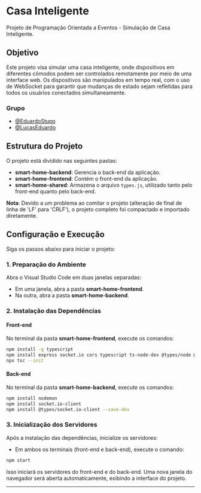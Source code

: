 # Casa Inteligente

Projeto de Programação Orientada a Eventos - Simulação de Casa Inteligente.

## Objetivo
Este projeto visa simular uma casa inteligente, onde dispositivos em diferentes cômodos podem ser controlados remotamente por meio de uma interface web. Os dispositivos são manipulados em tempo real, com o uso de WebSocket para garantir que mudanças de estado sejam refletidas para todos os usuários conectados simultaneamente.

### Grupo
- [@EduardoStupp](#)
- [@LucasEduardo](#)

## Estrutura do Projeto
O projeto está dividido nas seguintes pastas:
- **smart-home-backend**: Gerencia o back-end da aplicação.
- **smart-home-frontend**: Contém o front-end da aplicação.
- **smart-home-shared**: Armazena o arquivo `types.js`, utilizado tanto pelo front-end quanto pelo back-end.

**Nota**: Devido a um problema ao comitar o projeto (alteração de final de linha de 'LF' para 'CRLF'), o projeto completo foi compactado e importado diretamente.

## Configuração e Execução
Siga os passos abaixo para iniciar o projeto:

### 1. Preparação do Ambiente
Abra o Visual Studio Code em duas janelas separadas:
- Em uma janela, abra a pasta **smart-home-frontend**.
- Na outra, abra a pasta **smart-home-backend**.

### 2. Instalação das Dependências

#### Front-end
No terminal da pasta **smart-home-frontend**, execute os comandos:

```bash
npm install -g typescript
npm install express socket.io cors typescript ts-node-dev @types/node @types/express @types/socket.io
npx tsc --init
```

#### Back-end
No terminal da pasta **smart-home-backend**, execute os comandos:

```bash
npm install nodemon
npm install socket.io-client
npm install @types/socket.io-client --save-dev
```

### 3. Inicialização dos Servidores
Após a instalação das dependências, inicialize os servidores:

- Em ambos os terminais (front-end e back-end), execute o comando:

```bash
npm start
```

Isso iniciará os servidores do front-end e do back-end. Uma nova janela do navegador será aberta automaticamente, exibindo a interface do projeto.

---

